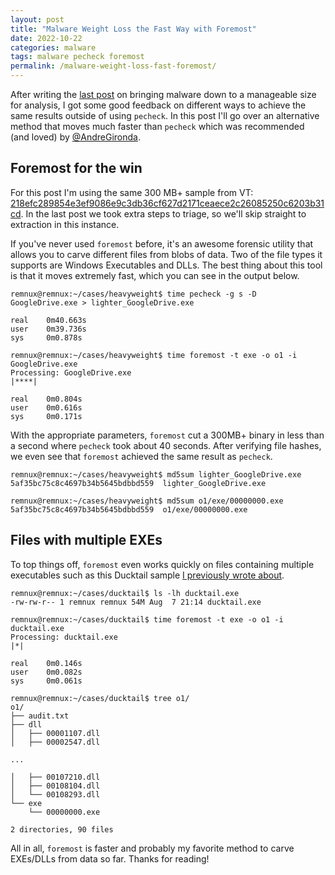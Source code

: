 ```yaml
---
layout: post
title: "Malware Weight Loss the Fast Way with Foremost"
date: 2022-10-22
categories: malware
tags: malware pecheck foremost
permalink: /malware-weight-loss-fast-foremost/
---
```


After writing the [last post](https://psyrun.github.io/pecheck-malware-weight-loss/) on bringing malware down to a manageable size for analysis, I got some good feedback on different ways to achieve the same results outside of using `pecheck`. In this post I'll go over an alternative method that moves much faster than `pecheck` which was recommended (and loved)  by [@AndreGironda](https://twitter.com/AndreGironda).

## Foremost for the win

For this post I'm using the same 300 MB+ sample from VT: [218efc289854e3ef9086e9c3db36cf627d2171ceaece2c26085250c6203b31cd](https://www.virustotal.com/gui/file/218efc289854e3ef9086e9c3db36cf627d2171ceaece2c26085250c6203b31cd/details). In the last post we took extra steps to triage, so we'll skip straight to extraction in this instance.

If you've never used `foremost` before, it's an awesome forensic utility that allows you to carve different files from blobs of data. Two of the file types it supports are Windows Executables and DLLs. The best thing about this tool is that it moves extremely fast, which you can see in the output below.

```console
remnux@remnux:~/cases/heavyweight$ time pecheck -g s -D GoogleDrive.exe > lighter_GoogleDrive.exe

real	0m40.663s
user	0m39.736s
sys	    0m0.878s

remnux@remnux:~/cases/heavyweight$ time foremost -t exe -o o1 -i GoogleDrive.exe 
Processing: GoogleDrive.exe
|****|

real	0m0.804s
user	0m0.616s
sys	    0m0.171s
```

With the appropriate parameters, `foremost` cut a 300MB+ binary in less than a second where `pecheck` took about 40 seconds. After verifying file hashes, we even see that `foremost` achieved the same result as `pecheck`.

```console
remnux@remnux:~/cases/heavyweight$ md5sum lighter_GoogleDrive.exe 
5af35bc75c8c4697b34b5645bdbbd559  lighter_GoogleDrive.exe

remnux@remnux:~/cases/heavyweight$ md5sum o1/exe/00000000.exe 
5af35bc75c8c4697b34b5645bdbbd559  o1/exe/00000000.exe
```

## Files with multiple EXEs

To top things off, `foremost` even works quickly on files containing multiple executables such as this Ducktail sample [I previously wrote about](https://psyrun.github.io/analyzing-net-core-single-file-ducktail/).

```console
remnux@remnux:~/cases/ducktail$ ls -lh ducktail.exe 
-rw-rw-r-- 1 remnux remnux 54M Aug  7 21:14 ducktail.exe

remnux@remnux:~/cases/ducktail$ time foremost -t exe -o o1 -i ducktail.exe 
Processing: ducktail.exe
|*|

real	0m0.146s
user	0m0.082s
sys	    0m0.061s

remnux@remnux:~/cases/ducktail$ tree o1/
o1/
├── audit.txt
├── dll
│   ├── 00001107.dll
│   ├── 00002547.dll

...

│   ├── 00107210.dll
│   ├── 00108104.dll
│   └── 00108293.dll
└── exe
    └── 00000000.exe

2 directories, 90 files
```

All in all, `foremost` is faster and probably my favorite method to carve EXEs/DLLs from data so far. Thanks for reading!